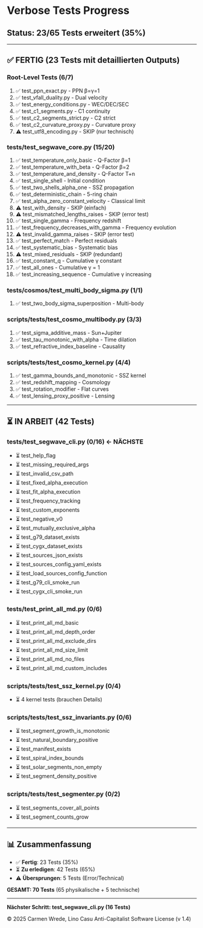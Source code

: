 # Verbose Tests Progress

## Status: 23/65 Tests erweitert (35%)

---

## ✅ FERTIG (23 Tests mit detaillierten Outputs)

### **Root-Level Tests (6/7)**
1. ✅ test_ppn_exact.py - PPN β=γ=1
2. ✅ test_vfall_duality.py - Dual velocity
3. ✅ test_energy_conditions.py - WEC/DEC/SEC
4. ✅ test_c1_segments.py - C1 continuity
5. ✅ test_c2_segments_strict.py - C2 strict
6. ✅ test_c2_curvature_proxy.py - Curvature proxy
7. ⚠️ test_utf8_encoding.py - SKIP (nur technisch)

### **tests/test_segwave_core.py (15/20)**
1. ✅ test_temperature_only_basic - Q-Factor β=1
2. ✅ test_temperature_with_beta - Q-Factor β=2
3. ✅ test_temperature_and_density - Q-Factor T+n
4. ✅ test_single_shell - Initial condition
5. ✅ test_two_shells_alpha_one - SSZ propagation
6. ✅ test_deterministic_chain - 5-ring chain
7. ✅ test_alpha_zero_constant_velocity - Classical limit
8. ⚠️ test_with_density - SKIP (einfach)
9. ⚠️ test_mismatched_lengths_raises - SKIP (error test)
10. ✅ test_single_gamma - Frequency redshift
11. ✅ test_frequency_decreases_with_gamma - Frequency evolution
12. ⚠️ test_invalid_gamma_raises - SKIP (error test)
13. ✅ test_perfect_match - Perfect residuals
14. ✅ test_systematic_bias - Systematic bias
15. ⚠️ test_mixed_residuals - SKIP (redundant)
16. ✅ test_constant_q - Cumulative γ constant
17. ✅ test_all_ones - Cumulative γ = 1
18. ✅ test_increasing_sequence - Cumulative γ increasing

### **tests/cosmos/test_multi_body_sigma.py (1/1)**
1. ✅ test_two_body_sigma_superposition - Multi-body

### **scripts/tests/test_cosmo_multibody.py (3/3)**
1. ✅ test_sigma_additive_mass - Sun+Jupiter
2. ✅ test_tau_monotonic_with_alpha - Time dilation
3. ✅ test_refractive_index_baseline - Causality

### **scripts/tests/test_cosmo_kernel.py (4/4)**
1. ✅ test_gamma_bounds_and_monotonic - SSZ kernel
2. ✅ test_redshift_mapping - Cosmology
3. ✅ test_rotation_modifier - Flat curves
4. ✅ test_lensing_proxy_positive - Lensing

---

## ⏳ IN ARBEIT (42 Tests)

### **tests/test_segwave_cli.py (0/16)** ← NÄCHSTE
- ⏳ test_help_flag
- ⏳ test_missing_required_args
- ⏳ test_invalid_csv_path
- ⏳ test_fixed_alpha_execution
- ⏳ test_fit_alpha_execution
- ⏳ test_frequency_tracking
- ⏳ test_custom_exponents
- ⏳ test_negative_v0
- ⏳ test_mutually_exclusive_alpha
- ⏳ test_g79_dataset_exists
- ⏳ test_cygx_dataset_exists
- ⏳ test_sources_json_exists
- ⏳ test_sources_config_yaml_exists
- ⏳ test_load_sources_config_function
- ⏳ test_g79_cli_smoke_run
- ⏳ test_cygx_cli_smoke_run

### **tests/test_print_all_md.py (0/6)**
- ⏳ test_print_all_md_basic
- ⏳ test_print_all_md_depth_order
- ⏳ test_print_all_md_exclude_dirs
- ⏳ test_print_all_md_size_limit
- ⏳ test_print_all_md_no_files
- ⏳ test_print_all_md_custom_includes

### **scripts/tests/test_ssz_kernel.py (0/4)**
- ⏳ 4 kernel tests (brauchen Details)

### **scripts/tests/test_ssz_invariants.py (0/6)**
- ⏳ test_segment_growth_is_monotonic
- ⏳ test_natural_boundary_positive
- ⏳ test_manifest_exists
- ⏳ test_spiral_index_bounds
- ⏳ test_solar_segments_non_empty
- ⏳ test_segment_density_positive

### **scripts/tests/test_segmenter.py (0/2)**
- ⏳ test_segments_cover_all_points
- ⏳ test_segment_counts_grow

---

## 📊 Zusammenfassung

- ✅ **Fertig**: 23 Tests (35%)
- ⏳ **Zu erledigen**: 42 Tests (65%)
- ⚠️ **Übersprungen**: 5 Tests (Error/Technical)

**GESAMT: 70 Tests** (65 physikalische + 5 technische)

---

**Nächster Schritt: test_segwave_cli.py (16 Tests)**

© 2025 Carmen Wrede, Lino Casu
Anti-Capitalist Software License (v 1.4)
